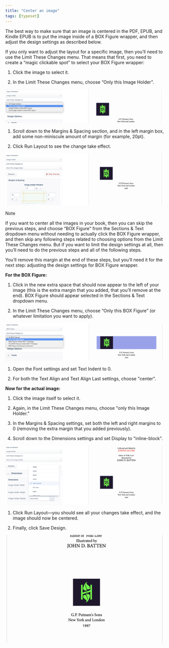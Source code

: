 ```yaml
---
title: "Center an image"
tags: [typeset]
---
```

 
<html><body><section data-type="chapter" class="hsecchapter" data-hederis-type="hsecchapter" id="center-an-image" data-pi-attrs="id: center-an-image; data-tags: typeset;" role="doc-chapter" data-tags="typeset" data-author-name=" " data-book-title=" " title="Center an image"><p class="hblkp" data-hederis-type="hblkp" id="pMeTVCIHJ">The best way to make sure that an image is centered in the PDF, EPUB, and Kindle EPUB is to put the image inside of a BOX Figure wrapper, and then adjust the design settings as described below.</p><p class="hblkp" data-hederis-type="hblkp" id="p567gicBh">If you only want to adjust the layout for a specific image, then you&#8217;ll need to use the Limit These Changes menu. That means that first, you need to create a &#8220;magic clickable spot&#8221; to select your BOX Figure wrapper:</p><ol class="hwprnumlist" data-hederis-type="hwprnumlist" id="pfNEU02WX"><li class="hblkoli" data-hederis-type="hblkoli" id="li92tFNm6Y"><p class="hblkoli" data-hederis-type="hblklip" id="ps24jaXqo">Click the image to select it.</p></li><li class="hblkoli" data-hederis-type="hblkoli" id="liwqIYGzUa"><p class="hblkoli" data-hederis-type="hblklip" id="pPimVhnk5">In the Limit These Changes menu, choose &#8220;Only this Image Holder&#8221;.</p></li></ol><img data-hederis-type="hblkimg" class="hblkimg" id="pK4GeWNdS" src="/images/centerimg1.png" data-img-src="/images/centerimg1.png"/><ol class="hwprnumlist" data-hederis-type="hwprnumlist" id="p6ChBywef"><li class="hblkoli" data-hederis-type="hblkoli" id="liX7ozDDSi"><p class="hblkoli" data-hederis-type="hblklip" id="pYD0YxsRy">Scroll down to the Margins &amp; Spacing section, and in the left margin box, add some non-miniscule amount of margin (for example, 20pt).</p></li><li class="hblkoli" data-hederis-type="hblkoli" id="lia9JxS8Az"><p class="hblkoli" data-hederis-type="hblklip" id="pyewlrTtW">Click Run Layout to see the change take effect.</p></li></ol><img data-hederis-type="hblkimg" class="hblkimg" id="ptDDsvjxM" src="/images/centerimg2.png" data-img-src="/images/centerimg2.png"/><aside class="hwprbox box" data-hederis-type="hwprbox" id="pE4WH8d7d" data-type="sidebar"><p class="hblktype" data-hederis-type="hblktype" id="ptkXS8nUm">Note</p><p class="hblkp" data-hederis-type="hblkp" id="pHPLezy4c">If you want to center all the images in your book, then you can skip the previous steps, and choose &#8220;BOX Figure&#8221; from the Sections &amp; Text dropdown menu without needing to actually click the BOX Figure wrapper, and then skip any following steps related to choosing options from the Limit These Changes menu. But if you want to limit the design settings at all, then you&#8217;ll need to do the previous steps and all of the following steps.</p></aside><p class="hblkp" data-hederis-type="hblkp" id="pJaFEY1dX">You&#8217;ll remove this margin at the end of these steps, but you&#8217;ll need it for the next step: adjusting the design settings for BOX Figure wrapper.</p><p class="hblkp" data-hederis-type="hblkp" id="pXDmWG5iW"><strong data-hederis-type="hspanstrong" id="p89v0JOI7">For the BOX Figure:</strong></p><ol class="hwprnumlist" data-hederis-type="hwprnumlist" id="pgJhyKSM3"><li class="hblkoli" data-hederis-type="hblkoli" id="ligDK5c1kR"><p class="hblkoli" data-hederis-type="hblklip" id="pKbrTIYm5">Click in the new extra space that should now appear to the left of your image (this is the extra margin that you added, that you&#8217;ll remove at the end). BOX Figure should appear selected in the Sections &amp; Text dropdown menu.</p></li><li class="hblkoli" data-hederis-type="hblkoli" id="lia3Dkti7T"><p class="hblkoli" data-hederis-type="hblklip" id="p57aBX9Nu">In the Limit These Changes menu, choose &#8220;Only this BOX Figure&#8221; (or whatever limitation you want to apply).</p></li></ol><img data-hederis-type="hblkimg" class="hblkimg" id="pC4Eoq8Ab" src="/images/centerimg3.png" data-img-src="/images/centerimg3.png"/><ol class="hwprnumlist" data-hederis-type="hwprnumlist" id="pybF1yk5X"><li class="hblkoli" data-hederis-type="hblkoli" id="liwzC2yM1H"><p class="hblkoli" data-hederis-type="hblklip" id="pb65enVuP">Open the Font settings and set Text Indent to 0.</p></li><li class="hblkoli" data-hederis-type="hblkoli" id="liVPMITAgv"><p class="hblkoli" data-hederis-type="hblklip" id="pdVmhfLqq">For both the Text Align and Text Align Last settings, choose "center".</p></li></ol><p class="hblkp" data-hederis-type="hblkp" id="pS2no6S30"><strong class="hspanstrong" data-hederis-type="hspanstrong" id="pW8vevkiy">Now for the actual image:</strong></p><ol class="hwprnumlist" data-hederis-type="hwprnumlist" id="pC2nASl3f"><li class="hblkoli" data-hederis-type="hblkoli" id="li9UPxJdzw"><p class="hblkoli" data-hederis-type="hblklip" id="pYSXM76b1">Click the image itself to select it.</p></li><li class="hblkoli" data-hederis-type="hblkoli" id="liGPhhzDnU"><p class="hblkoli" data-hederis-type="hblklip" id="plkdk0Z4V">Again, in the Limit These Changes menu, choose "only this Image Holder."</p></li><li class="hblkoli" data-hederis-type="hblkoli" id="liPX4SwEE0"><p class="hblkoli" data-hederis-type="hblklip" id="pjOE302qN">In the Margins &amp; Spacing settings, set both the left and right margins to 0 (removing the extra margin that you added previously).</p></li><li class="hblkoli" data-hederis-type="hblkoli" id="licRqR4UQD"><p class="hblkoli" data-hederis-type="hblklip" id="pKACyHTMk">Scroll down to the Dimensions settings and set Display to "inline-block".</p></li></ol><img data-hederis-type="hblkimg" class="hblkimg" id="pHkI8KKoR" src="/images/centerimg4.png" data-img-src="/images/centerimg4.png"/><ol class="hwprnumlist" data-hederis-type="hwprnumlist" id="p4b5wgLTA"><li class="hblkoli" data-hederis-type="hblkoli" id="lipqnae2od"><p class="hblkoli" data-hederis-type="hblklip" id="pxQ0Ycbvm">Click Run Layout&#8212;you should see all your changes take effect, and the image should now be centered.</p></li><li class="hblkoli" data-hederis-type="hblkoli" id="liAv1Bd1sR"><p class="hblkoli" data-hederis-type="hblklip" id="pdonOTuvG">Finally, click Save Design.</p></li></ol><img data-hederis-type="hblkimg" class="hblkimg" id="pLLaaCgX4" src="/images/centerimg5.png" data-img-src="/images/centerimg5.png"/></section></body></html>
